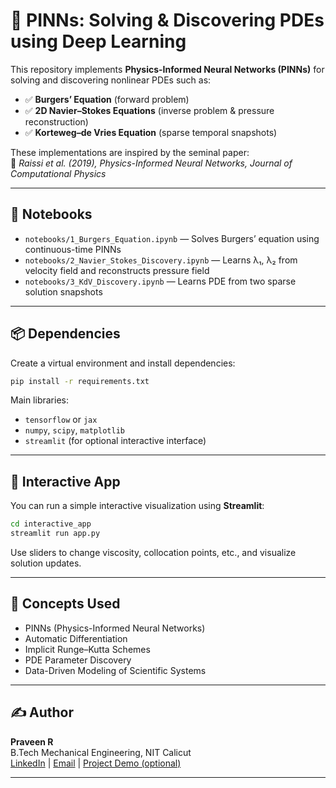 
# 🔬 PINNs: Solving & Discovering PDEs using Deep Learning

This repository implements **Physics-Informed Neural Networks (PINNs)** for solving and discovering nonlinear PDEs such as:

- ✅ **Burgers’ Equation** (forward problem)
- ✅ **2D Navier–Stokes Equations** (inverse problem & pressure reconstruction)
- ✅ **Korteweg–de Vries Equation** (sparse temporal snapshots)

These implementations are inspired by the seminal paper:  
📄 *Raissi et al. (2019), Physics-Informed Neural Networks, Journal of Computational Physics*

---

## 📓 Notebooks

- `notebooks/1_Burgers_Equation.ipynb` — Solves Burgers’ equation using continuous-time PINNs
- `notebooks/2_Navier_Stokes_Discovery.ipynb` — Learns λ₁, λ₂ from velocity field and reconstructs pressure field
- `notebooks/3_KdV_Discovery.ipynb` — Learns PDE from two sparse solution snapshots

---

## 📦 Dependencies

Create a virtual environment and install dependencies:

```bash
pip install -r requirements.txt
```

Main libraries:
- `tensorflow` or `jax`
- `numpy`, `scipy`, `matplotlib`
- `streamlit` (for optional interactive interface)

---

## 🚀 Interactive App

You can run a simple interactive visualization using **Streamlit**:

```bash
cd interactive_app
streamlit run app.py
```

Use sliders to change viscosity, collocation points, etc., and visualize solution updates.

---

## 🧠 Concepts Used

- PINNs (Physics-Informed Neural Networks)
- Automatic Differentiation
- Implicit Runge–Kutta Schemes
- PDE Parameter Discovery
- Data-Driven Modeling of Scientific Systems

---

## ✍️ Author

**Praveen R**  
B.Tech Mechanical Engineering, NIT Calicut  
[LinkedIn](#) | [Email](#) | [Project Demo (optional)](#)

---
